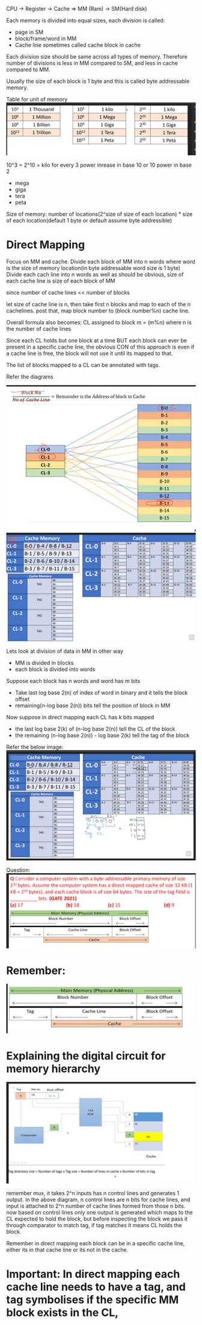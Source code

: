 CPU -> Register -> Cache => MM (Ram) -> SM(Hard disk)

Each memory is divided into equal sizes, each division is called:
- page in SM
- block/frame/word in MM
- Cache line sometimes called cache block in cache

Each division size should be same across all types of memory.
Therefore number of divisions is less in MM compared to SM, and less in cache compared to MM.

Usually the size of each block is 1 byte and this is called byte addressable memory.



Table for unit of memory
![Table for unit of memory](image.png)

10^3 = 2^10 = kilo
for every 3 power inrease in base 10 or 10 power in base 2
- mega
- giga
- tera
- peta




Size of memory: number of locations(2^size of size of each location) * size of each location(default 1 byte or default assume byte addressible)


# Direct Mapping
Focus on MM and cache.
Divide each block of MM into n words where word is the size of memory location(in byte addressable word size is 1 byte)
Divide each cach line into n words as well
as should be obvious, size of each cache line is size of  each block of MM

since number of cache lines << number of blocks

let size of cache line is n, then take first n blocks and map to each of the n cachelines.
post that, map block number to (block number%n) cache line.

Overall formula also becomes:
CL assigned to block m = (m%n) where n is the number of cache lines

Since each CL holds but one block at a time BUT each block can ever be present in a specific cache line, the obvious CON of this approach is even if a cache line is free, the block will not use it until its mapped to that.

The list of blocks mapped to a CL can be annotated with tags.


Refer the diagrams

![memory distribution amongst cache and MM](image-1.png)
![Alt text](image-2.png)



Lets look at division of data in MM in other way

- MM is divided in blocks
- each block is divided into words

Suppose each block has n words and word has m bits
- Take last log base 2(n) of index of word in binary and it tells the block offset
- remaining(n-log base 2(n)) bits tell the position of block in MM

Now suppose in direct mapping each CL has k bits mapped
- the last log base 2(k) of (n-log base 2(n)) tell the CL of the block
- the remaining (n-log base 2(n)) - log base 2(k) tell the tag of the block

Refer the below image:
![Alt text](image-3.png)

Question:
![Alt text](image-4.png)

# Remember: 
![Alt text](image-6.png)


# Explaining the  digital circuit for memory hierarchy
![Alt text](image-10.png)

remember mux, it takes 2^n inputs has n control lines and generates 1 output.
in the above diagram, n control lines are n bits for cache lines, and input is attached to 2^n number of cache lines formed from those n bits.
now based on control lines only one output is generated which maps to the CL expected to hold the block, but before inspecting the block we pass it through comparator to match tag, if tag matches it means CL holds the block.

Remember in direct mapping each block can be in a specific cache line, either its in that cache line or its not in the cache.

# Important: In direct mapping each cache line needs to have a tag, and tag symbolises if the specific MM block exists in the CL,

